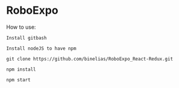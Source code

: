 # RoboExpo

How to use:

    Install gitbash

    Install nodeJS to have npm

    git clone https://github.com/binelias/RoboExpo_React-Redux.git

    npm install

    npm start
